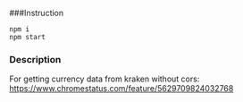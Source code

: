 ###Instruction

```$xslt
npm i
npm start
```

### Description
For getting currency data from kraken without cors:
https://www.chromestatus.com/feature/5629709824032768
